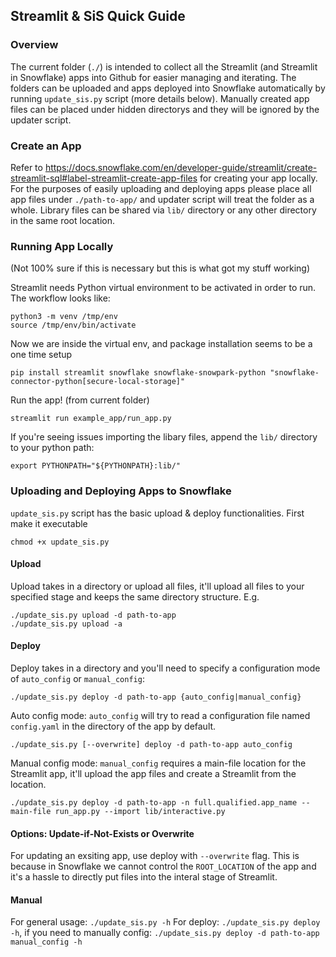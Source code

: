 ## Streamlit & SiS Quick Guide

### Overview
The current folder (`./`) is intended to collect all the Streamlit (and Streamlit in Snowflake) apps into Github for easier managing and iterating. The folders can be uploaded and apps deployed into Snowflake automatically by running `update_sis.py` script (more details below). Manually created app files can be placed under hidden directorys and they will be ignored by the updater script.

### Create an App
Refer to https://docs.snowflake.com/en/developer-guide/streamlit/create-streamlit-sql#label-streamlit-create-app-files for creating your app locally. For the purposes of easily uploading and deploying apps please place all app files under `./path-to-app/` and updater script will treat the folder as a whole. Library files can be shared via `lib/` directory or any other directory in the same root location.

### Running App Locally
(Not 100% sure if this is necessary but this is what got my stuff working)

Streamlit needs Python virtual environment to be activated in order to run. The workflow looks like:
```
python3 -m venv /tmp/env
source /tmp/env/bin/activate
```
Now we are inside the virtual env, and package installation seems to be a one time setup
```
pip install streamlit snowflake snowflake-snowpark-python "snowflake-connector-python[secure-local-storage]"
```
Run the app! (from current folder)
```
streamlit run example_app/run_app.py
```
If you're seeing issues importing the libary files, append the `lib/` directory to your python path:
```
export PYTHONPATH="${PYTHONPATH}:lib/"
```

### Uploading and Deploying Apps to Snowflake
`update_sis.py` script has the basic upload & deploy functionalities. First make it executable
```
chmod +x update_sis.py
```

#### Upload
Upload takes in a directory or upload all files, it'll upload all files to your specified stage and keeps the same directory structure. E.g.
```
./update_sis.py upload -d path-to-app
./update_sis.py upload -a
```

#### Deploy
Deploy takes in a directory and you'll need to specify a configuration mode of `auto_config` or `manual_config`:
```
./update_sis.py deploy -d path-to-app {auto_config|manual_config}
```
Auto config mode: `auto_config` will try to read a configuration file named `config.yaml` in the directory of the app by default.
```
./update_sis.py [--overwrite] deploy -d path-to-app auto_config
```
Manual config mode: `manual_config` requires a main-file location for the Streamlit app, it'll upload the app files and create a Streamlit from the location.
```
./update_sis.py deploy -d path-to-app -n full.qualified.app_name --main-file run_app.py --import lib/interactive.py
```

#### Options: Update-if-Not-Exists or Overwrite
For updating an exsiting app, use deploy with `--overwrite` flag. This is because in Snowflake we cannot control the `ROOT_LOCATION` of the app and it's a hassle to directly put files into the interal stage of Streamlit.

#### Manual
For general usage: `./update_sis.py -h`
For deploy: `./update_sis.py deploy -h`, if you need to manually config: `./update_sis.py deploy -d path-to-app manual_config -h`
